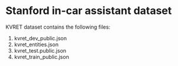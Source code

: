 #  Stanford in-car assistant dataset #

KVRET dataset contains the following files: 

1. kvret_dev_public.json
2. kvret_entities.json
3. kvret_test.public.json
4. kvret_train_public.json